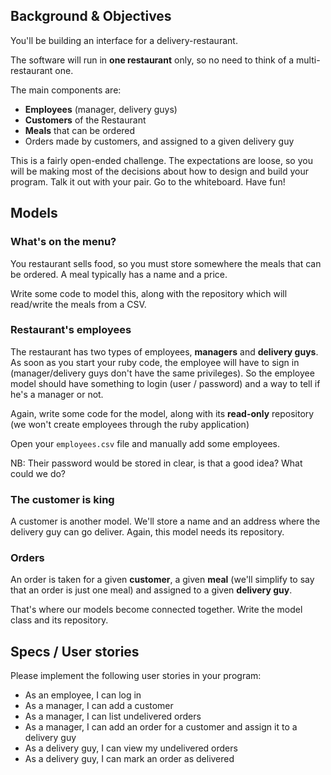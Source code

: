 ## Background & Objectives

You'll be building an interface for a delivery-restaurant.

The software will run in **one restaurant** only, so no need to think of a multi-restaurant one.

The main components are:

- **Employees** (manager, delivery guys)
- **Customers** of the Restaurant
- **Meals** that can be ordered
- Orders made by customers, and assigned to a given delivery guy

This is a fairly open-ended challenge. The expectations are loose, so you will be making most of the decisions about how to design and build your program. Talk it out with your pair. Go to the whiteboard. Have fun!

## Models

### What's on the menu?

You restaurant sells food, so you must store somewhere the meals that can be ordered.
A meal typically has a name and a price.

Write some code to model this, along with the repository which will read/write the meals from a CSV.

### Restaurant's employees

The restaurant has two types of employees, **managers** and **delivery guys**.
As soon as you start your ruby code, the employee will have to sign in (manager/delivery guys
don't have the same privileges). So the employee model should have something to login (user / password)
and a way to tell if he's a manager or not.

Again, write some code for the model, along with its **read-only** repository (we won't create
employees through the ruby application)

Open your `employees.csv` file and manually add some employees.

NB: Their password would be stored in clear, is that a good idea? What could we do?

### The customer is king

A customer is another model. We'll store a name and an address where the delivery guy can go deliver.
Again, this model needs its repository.

### Orders

An order is taken for a given **customer**, a given **meal** (we'll simplify to say that
an order is just one meal) and assigned to a given **delivery guy**.

That's where our models become connected together. Write the model class and its repository.

## Specs / User stories

Please implement the following user stories in your program:

- As an employee, I can log in
- As a manager, I can add a customer
- As a manager, I can list undelivered orders
- As a manager, I can add an order for a customer and assign it to a delivery guy
- As a delivery guy, I can view my undelivered orders
- As a delivery guy, I can mark an order as delivered
